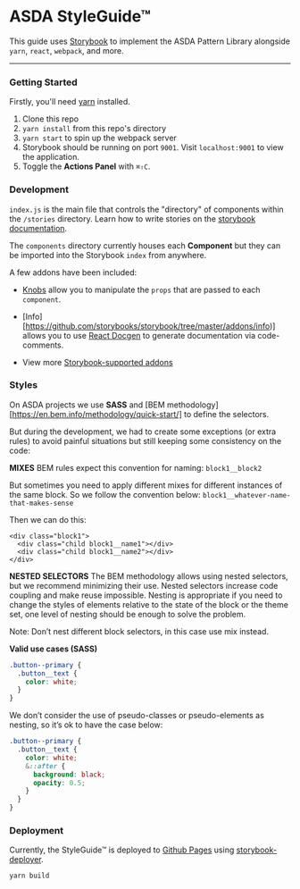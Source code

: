 # ASDA StyleGuide™
This guide uses [Storybook](storybook.js.org) to implement the ASDA Pattern Library alongside `yarn`, `react`, `webpack`, and more.

----------------

### Getting Started

Firstly, you'll need [yarn](https://yarnpkg.com/lang/en/docs/install/) installed.

1. Clone this repo
2. `yarn install` from this repo's directory
3. `yarn start` to spin up the webpack server
4. Storybook should be running on port `9001`. Visit `localhost:9001` to view the application.
5. Toggle the **Actions Panel** with `⌘⇧C`.



### Development

`index.js` is the main file that controls the "directory" of components within the `/stories` directory. Learn how to write stories on the [storybook documentation](https://storybook.js.org/basics/writing-stories/).

The `components` directory currently houses each **Component** but they can be imported into the Storybook `index` from anywhere.

A few addons have been included:
- [Knobs](https://github.com/storybooks/storybook/tree/master/addons/knobs) allow you to manipulate the `props` that are passed to each `component`.

- [Info][https://github.com/storybooks/storybook/tree/master/addons/info)] allows you to use [React Docgen](https://react-styleguidist.js.org/docs/documenting.html) to generate documentation via code-comments.

- View more [Storybook-supported addons](https://storybook.js.org/addons/addon-gallery/)



### Styles

On ASDA projects we use **SASS** and [BEM methodology][https://en.bem.info/methodology/quick-start/] to define the selectors.

But during the development, we had to create some exceptions (or extra rules) to avoid painful situations but still keeping some consistency on the code:



**MIXES**
BEM rules expect this convention for naming:
`block1__block2`

But sometimes you need to apply different mixes for different instances of the same block. So we
follow the convention below:
`block1__whatever-name-that-makes-sense`

Then we can do this:

```
<div class="block1">
  <div class="child block1__name1"></div>
  <div class="child block1__name2"></div>
</div>
```



**NESTED SELECTORS**
The BEM methodology allows using nested selectors, but we recommend minimizing
their use. Nested selectors increase code coupling and make reuse impossible.
Nesting is appropriate if you need to change the styles of elements relative
to the state of the block or the theme set, one level of nesting should be
enough to solve the problem.

Note: Don’t nest different block selectors, in this case use mix instead.

**Valid use cases (SASS)**

```scss
.button--primary {
  .button__text {
    color: white;
  }
}
```

We don’t consider the use of pseudo-classes or pseudo-elements as nesting, so
it’s ok to have the case below:

```scss
.button--primary {
  .button__text {
    color: white;
    &::after {
      background: black;
      opacity: 0.5;
    }
  }
}
```



### Deployment

Currently, the StyleGuide™ is deployed to [Github Pages](https://gecgithub01.walmart.com/pages/c0v0039/asda-styleguide/) using [storybook-deployer](https://github.com/storybooks/storybook-deployer).

```bash
yarn build
```
